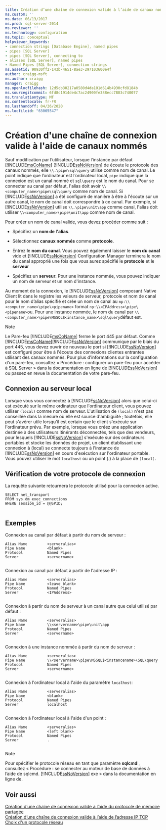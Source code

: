 ```yaml
---
title: Création d’une chaîne de connexion valide à l’aide de canaux nommés | Microsoft Docs
ms.custom: ''
ms.date: 06/13/2017
ms.prod: sql-server-2014
ms.reviewer: ''
ms.technology: configuration
ms.topic: conceptual
helpviewer_keywords:
- connection strings [Database Engine], named pipes
- pipes [SQL Server]
- pipes [SQL Server], connecting to
- aliases [SQL Server], named pipes
- Named Pipes [SQL Server], connection strings
ms.assetid: 90930ff2-143b-4651-8ae3-297103600e4f
author: craigg-msft
ms.author: craigg
manager: craigg
ms.openlocfilehash: 12d5cb30217a0580d4da101d614b4930cfd8184b
ms.sourcegitcommit: 6fd8c1914de4c7ac24900fe388ecc7883c740077
ms.translationtype: MT
ms.contentlocale: fr-FR
ms.lasthandoff: 04/26/2020
ms.locfileid: "63065547"
---
```

# <a name="creating-a-valid-connection-string-using-named-pipes"></a>Création d'une chaîne de connexion valide à l'aide de canaux nommés
  Sauf modification par l’utilisateur, lorsque l’instance par défaut [!INCLUDE[msCoName](../../includes/msconame-md.md)] [!INCLUDE[ssNoVersion](../../includes/ssnoversion-md.md)] de écoute le protocole des canaux nommés, elle `\\.\pipe\sql\query` utilise comme nom de canal. Le point indique que l’ordinateur est l’ordinateur local, `pipe` indique que la connexion est un canal nommé et `sql\query` est le nom du canal. Pour se connecter au canal par défaut, l'alias doit avoir `\\<computer_name>\pipe\sql\query` comme nom de canal. Si [!INCLUDE[ssNoVersion](../../includes/ssnoversion-md.md)] a été configuré de manière à être à l'écoute sur un autre canal, le nom de canal doit correspondre à ce canal. Par exemple, si [!INCLUDE[ssNoVersion](../../includes/ssnoversion-md.md)] utilise `\\.\pipe\unit\app` comme canal, l'alias doit utiliser `\\<computer_name>\pipe\unit\app` comme nom de canal.  
  
 Pour créer un nom de canal valide, vous devez procéder comme suit :  
  
-   Spécifiez un **nom de l'alias**.  
  
-   Sélectionnez **canaux nommés** comme **protocole**.  
  
-   Entrez le **nom du canal**. Vous pouvez également laisser le **nom du canal** vide et [!INCLUDE[ssNoVersion](../../includes/ssnoversion-md.md)] Configuration Manager terminera le nom du canal approprié une fois que vous aurez spécifié le **protocole** et le **serveur**  
  
-   Spécifiez un **serveur**. Pour une instance nommée, vous pouvez indiquer un nom de serveur et un nom d'instance.  
  
 Au moment de la connexion, le [!INCLUDE[ssNoVersion](../../includes/ssnoversion-md.md)] composant Native Client lit dans le registre les valeurs de serveur, protocole et nom de canal pour le nom d’alias spécifié et crée un nom de canal au `np:\\<computer_name>\pipe\<pipename>` format `np:\\<IPAddress>\pipe\<pipename>`ou. Pour une instance nommée, le nom du canal par `\\<computer_name>\pipe\MSSQL$<instance_name>\sql\query`défaut est.  
  
> [!NOTE]  
>  Le Pare-feu [!INCLUDE[msCoName](../../includes/msconame-md.md)] ferme le port 445 par défaut. Comme [!INCLUDE[msCoName](../../includes/msconame-md.md)][!INCLUDE[ssNoVersion](../../includes/ssnoversion-md.md)] communique par le biais du port 445, vous devez ouvrir de nouveau le port si [!INCLUDE[ssNoVersion](../../includes/ssnoversion-md.md)] est configuré pour être à l'écoute des connexions clientes entrantes utilisant des canaux nommés. Pour plus d'informations sur la configuration d'un pare-feu, consultez « Procédure : configurer un pare-feu pour accéder à SQL Server » dans la documentation en ligne de [!INCLUDE[ssNoVersion](../../includes/ssnoversion-md.md)] ou passez en revue la documentation de votre pare-feu.  
  
## <a name="connecting-to-the-local-server"></a>Connexion au serveur local  
 Lorsque vous vous connectez à [!INCLUDE[ssNoVersion](../../includes/ssnoversion-md.md)] alors que celui-ci est exécuté sur le même ordinateur que l'ordinateur client, vous pouvez utiliser `(local)` comme nom de serveur. L'utilisation de `(local)` n'est pas conseillée dans la mesure où elle est source d'ambiguïté ; toutefois, elle peut s'avérer utile lorsqu'il est certain que le client s'exécute sur l'ordinateur prévu. Par exemple, lorsque vous créez une application destinée à des utilisateurs itinérants déconnectés, tels que des vendeurs, pour lesquels [!INCLUDE[ssNoVersion](../../includes/ssnoversion-md.md)] s'exécute sur des ordinateurs portables et stocke les données de projet, un client établissant une connexion à (local) se connecte toujours à l'instance de [!INCLUDE[ssNoVersion](../../includes/ssnoversion-md.md)] en cours d'exécution sur l'ordinateur portable. Vous pouvez utiliser le mot `localhost` ou un point (.) à la place de `(local)`.  
  
## <a name="verifying-your-connection-protocol"></a>Vérification de votre protocole de connexion  
 La requête suivante retournera le protocole utilisé pour la connexion active.  
  
```  
SELECT net_transport   
FROM sys.dm_exec_connections   
WHERE session_id = @@SPID;  
  
```  
  
## <a name="examples"></a>Exemples  
 Connexion au canal par défaut à partir du nom de serveur :  
  
```  
Alias Name         <serveralias>  
Pipe Name          <blank>  
Protocol           Named Pipes  
Server             <servername>  
  
```  
  
 Connexion au canal par défaut à partir de l'adresse IP :  
  
```  
Alias Name         <serveralias>  
Pipe Name          <leave blank>  
Protocol           Named Pipes  
Server             <IPAddress>  
  
```  
  
 Connexion à partir du nom de serveur à un canal autre que celui utilisé par défaut :  
  
```  
Alias Name         <serveralias>  
Pipe Name          \\<servername>\pipe\unit\app  
Protocol           Named Pipes  
Server             <servername>  
  
```  
  
 Connexion à une instance nommée à partir du nom de serveur :  
  
```  
Alias Name         <serveralias>  
Pipe Name          \\<servername>\pipe\MSSQL$<instancename>\SQL\query  
Protocol           Named Pipes  
Server             <servername>  
  
```  
  
 Connexion à l'ordinateur local à l'aide du paramètre `localhost`:  
  
```  
Alias Name         <serveralias>  
Pipe Name          <blank>  
Protocol           Named Pipes  
Server             localhost  
  
```  
  
 Connexion à l'ordinateur local à l'aide d'un point :  
  
```  
Alias Name         <serveralias>  
Pipe Name          <left blank>  
Protocol           Named Pipes  
Server             .  
  
```  
  
> [!NOTE]  
>  Pour spécifier le protocole réseau en tant que paramètre **sqlcmd** , consultez « Procédure : se connecter au moteur de base de données à l’aide de sqlcmd. [!INCLUDE[ssNoVersion](../../includes/ssnoversion-md.md)] exe » dans la documentation en ligne de.  
  
## <a name="see-also"></a>Voir aussi  
 [Création d’une chaîne de connexion valide à l’aide du protocole de mémoire partagée](../../../2014/tools/configuration-manager/creating-a-valid-connection-string-using-shared-memory-protocol.md)   
 [Création d’une chaîne de connexion valide à l’aide de l’adresse IP TCP](../../../2014/tools/configuration-manager/creating-a-valid-connection-string-using-tcp-ip.md)   
 [Choix d'un protocole réseau](../../../2014/tools/configuration-manager/choosing-a-network-protocol.md)  
  
  
